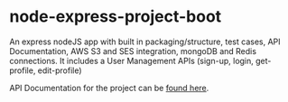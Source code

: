 # node-express-project-boot
An express nodeJS app with built in packaging/structure, test cases, API Documentation, AWS S3 and SES integration, mongoDB and Redis connections. It includes a User Management APIs (sign-up, login, get-profile, edit-profile)

API Documentation for the project can be [found here](https://tarunmittal.github.io/node-express-project-boot/index.html).
